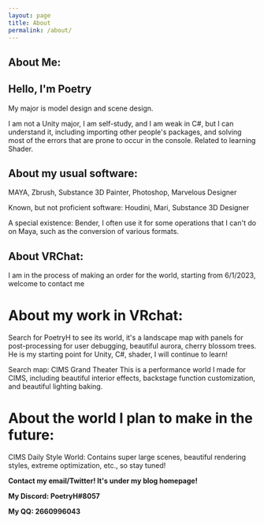 ```yaml
---
layout: page
title: About
permalink: /about/
---
```


## About Me:
## Hello, I'm Poetry

My major is model design and scene design.

I am not a Unity major, I am self-study, and I am weak in C#, but I can understand it, including importing other people's packages, and solving most of the errors that are prone to occur in the console.
Related to learning Shader.

## About my usual software:
MAYA, Zbrush, Substance 3D Painter, Photoshop, Marvelous Designer

Known, but not proficient software:
Houdini, Mari, Substance 3D Designer

A special existence:
Bender, I often use it for some operations that I can't do on Maya, such as the conversion of various formats.

## About VRChat:
I am in the process of making an order for the world, starting from 6/1/2023, welcome to contact me

# About my work in VRchat:
Search for PoetryH to see its world, it's a landscape map with panels for post-processing for user debugging, beautiful aurora, cherry blossom trees. He is my starting point for Unity, C#, shader, I will continue to learn!

Search map: CIMS Grand Theater This is a performance world I made for CIMS, including beautiful interior effects, backstage function customization, and beautiful lighting baking.

# About the world I plan to make in the future:
CIMS Daily Style World: Contains super large scenes, beautiful rendering styles, extreme optimization, etc., so stay tuned!

**Contact my email/Twitter! It's under my blog homepage!**

**My Discord: PoetryH#8057** 

**My QQ: 2660996043**



